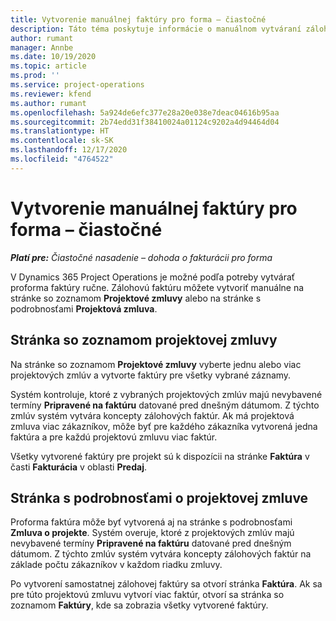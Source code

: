```yaml
---
title: Vytvorenie manuálnej faktúry pro forma – čiastočné
description: Táto téma poskytuje informácie o manuálnom vytváraní zálohovej faktúry v Project Operations.
author: rumant
manager: Annbe
ms.date: 10/19/2020
ms.topic: article
ms.prod: ''
ms.service: project-operations
ms.reviewer: kfend
ms.author: rumant
ms.openlocfilehash: 5a924de6efc377e28a20e038e7deac04616b95aa
ms.sourcegitcommit: 2b74edd31f38410024a01124c9202a4d94464d04
ms.translationtype: HT
ms.contentlocale: sk-SK
ms.lasthandoff: 12/17/2020
ms.locfileid: "4764522"
---
```

# <a name="create-a-manual-proforma-invoice---lite"></a>Vytvorenie manuálnej faktúry pro forma – čiastočné

_**Platí pre:** Čiastočné nasadenie – dohoda o fakturácii pro forma_

V Dynamics 365 Project Operations je možné podľa potreby vytvárať proforma faktúry ručne. Zálohovú faktúru môžete vytvoriť manuálne na stránke so zoznamom **Projektové zmluvy** alebo na stránke s podrobnosťami **Projektová zmluva**.

##  <a name="project-contracts-list-page"></a>Stránka so zoznamom projektovej zmluvy

Na stránke so zoznamom **Projektové zmluvy** vyberte jednu alebo viac projektových zmlúv a vytvorte faktúry pre všetky vybrané záznamy.

Systém kontroluje, ktoré z vybraných projektových zmlúv majú nevybavené termíny **Pripravené na faktúru** datované pred dnešným dátumom. Z týchto zmlúv systém vytvára koncepty zálohových faktúr. Ak má projektová zmluva viac zákazníkov, môže byť pre každého zákazníka vytvorená jedna faktúra a pre každú projektovú zmluvu viac faktúr.

Všetky vytvorené faktúry pre projekt sú k dispozícii na stránke **Faktúra** v časti **Fakturácia** v oblasti **Predaj**.

## <a name="project-contract-details-page"></a>Stránka s podrobnosťami o projektovej zmluve

Proforma faktúra môže byť vytvorená aj na stránke s podrobnosťami **Zmluva o projekte**. Systém overuje, ktoré z projektových zmlúv majú nevybavené termíny **Pripravené na faktúru** datované pred dnešným dátumom. Z týchto zmlúv systém vytvára koncepty zálohových faktúr na základe počtu zákazníkov v každom riadku zmluvy.

Po vytvorení samostatnej zálohovej faktúry sa otvorí stránka **Faktúra**. Ak sa pre túto projektovú zmluvu vytvorí viac faktúr, otvorí sa stránka so zoznamom **Faktúry**, kde sa zobrazia všetky vytvorené faktúry.
